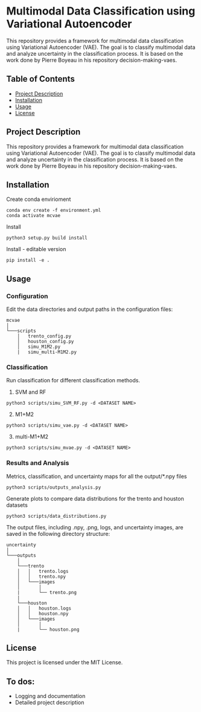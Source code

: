 # Multimodal Data Classification using Variational Autoencoder 

This repository provides a framework for multimodal data classification using Variational Autoencoder (VAE). The goal is to classify multimodal data and analyze uncertainty in the classification process. It is based on the work done by Pierre Boyeau in his repository decision-making-vaes.


## Table of Contents

- [Project Description](#project-description)
- [Installation](#installation)
- [Usage](#usage)
- [License](#license)

## Project Description

This repository provides a framework for multimodal data classification using Variational Autoencoder (VAE). The goal is to classify multimodal data and analyze uncertainty in the classification process. It is based on the work done by Pierre Boyeau in his repository decision-making-vaes.

## Installation
Create conda envirioment
```
conda env create -f environment.yml
conda activate mcvae
```
Install
```
python3 setup.py build install
```
Install - editable version
```
pip install -e .
```

## Usage
### Configuration
Edit the data directories and output paths in the configuration files:
```
mcvae
│   
└───scripts
    │   trento_config.py
    │   houston_config.py
    │   simu_M1M2.py  
    |   simu_multi-M1M2.py  
```


### Classification

Run classification for different classification methods. 
1. SVM and RF 
```
python3 scripts/simu_SVM_RF.py -d <DATASET NAME>
```
2. M1+M2 
```
python3 scripts/simu_vae.py -d <DATASET NAME>
```
3. multi-M1+M2
```
python3 scripts/simu_mvae.py -d <DATASET NAME>
```

### Results and Analysis

Metrics, classification, and uncertainty maps for all the output/*.npy files
```
python3 scripts/outputs_analysis.py
```
Generate plots to compare data distributions for the trento and houston datasets
```
python3 scripts/data_distributions.py
```
The output files, including .npy, .png, logs, and uncertainty images, are saved in the following directory structure:
```
uncertainty
│   
└───outputs
    │   
    └───trento
    │   │   trento.logs
    │   │   trento.npy
    │   └───images
    │       │   
    |       └── trento.png
    |
    └───houston
    │   │   houston.logs
    │   │   houston.npy
    │   └───images
    │       │   
    |       └── houston.png
```

## License

This project is licensed under the MIT License.
## To dos:
 - Logging and documentation
 - Detailed project description
